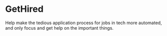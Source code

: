 # GetHired
Help make the tedious application process for jobs in tech more automated, and only focus and get help on the important things.
